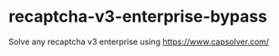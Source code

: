 # recaptcha-v3-enterprise-bypass
Solve any recaptcha v3 enterprise using https://www.capsolver.com/



                                                    